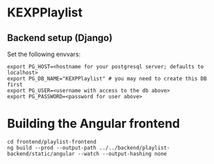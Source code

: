 # KEXPPlaylist

## Backend setup (Django)

Set the following envvars:

```
export PG_HOST=<hostname for your postgresql server; defaults to localhost>
export PG_DB_NAME="KEXPPlaylist" # you may need to create this DB first
export PG_USER=<username with access to the db above>
export PG_PASSWORD=<password for user above>
```
# Building the Angular frontend

```
cd frontend/playlist-frontend
ng build --prod --output-path ../../backend/playlist-backend/static/angular --watch --output-hashing none
```
